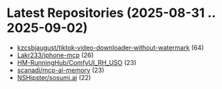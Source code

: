 # Latest Repositories (2025-08-31 .. 2025-09-02)

- [kzcsbjaugust/tiktok-video-downloader-without-watermark](https://github.com/kzcsbjaugust/tiktok-video-downloader-without-watermark) (64)
- [Lakr233/iphone-mcp](https://github.com/Lakr233/iphone-mcp) (26)
- [HM-RunningHub/ComfyUI_RH_USO](https://github.com/HM-RunningHub/ComfyUI_RH_USO) (23)
- [scanadi/mcp-ai-memory](https://github.com/scanadi/mcp-ai-memory) (23)
- [NSHipster/sosumi.ai](https://github.com/NSHipster/sosumi.ai) (22)

